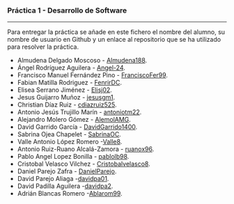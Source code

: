 ### Práctica 1 - Desarrollo de Software
---

Para entregar la práctica se añade en este fichero el nombre del alumno, su nombre de usuario en Github y un enlace al repositorio que se ha utilizado para resolver la práctica.

* Almudena Delgado Moscoso - [Almudena188](https://github.com/Almudena188/Calculadora-Sencilla).
* Ángel Rodríguez Aguilera - [Angel-24](https://github.com/Angel-24/Entornos-de-Desarrollo/blob/main/src/AplicacionCalculadoraAndroidStudioAngelRodriguezAguilera.zip).
* Francisco Manuel Fernández Pino - [FranciscoFer99](https://github.com/FranciscoFer99/Calculator).
* Fabian Matilla Rodriguez - [FenrirDC](https://github.com/Fenrir-DC/calculadoraAndroidStudio).
* Elisea Serrano Jiménez - [Elisj02](https://github.com/Elisj02/EntornosDesarrollo/tree/master/Calculadora/src).
* Jesus Guijarro Muñoz - [jesusgm1](https://github.com/jesusgm1/Calculadora-Prueba).
* Christian Díaz Ruiz - [cdiazruiz525](https://github.com/cdiazruiz525/MinCalc_ChristianDiazRuiz.git).
* Antonio Jesús Trujillo Marín - [antoniotm22](https://github.com/antoniotm22/PracticaED/blob/master/README.md).
* Alejandro Molero Gómez - [AlemolAMG](https://github.com/alemolamg/calculadoraAndroid).
* David Garrido García - [DavidGarrido1400](https://github.com/DavidGarrido1400/Calculadora.git).
* Sabrina Ojea Chapelet - [SabrinaOC](https://github.com/SabrinaOC/SabrinaEjerciciosEntornosDesarrollo.git).
* Valle Antonio López Romero -[Valle8](https://github.com/Valle8/calculadora.git).
* Antonio Ruiz-Ruano Alcalá-Zamora - [ruanox96](https://github.com/ruanox96/EntornosDesarrolloARRAZ/tree/main/calculadora/src).
* Pablo Angel Lopez Bonilla - [pablolb98](https://github.com/Pablolb98/CalculadoraAndroidStudio.git).
* Cristobal Velasco Vilchez - [Cristobalvelasco8](https://github.com/cristobalvelasco8/EntornosDesarrollo/tree/main/calculadora/src).
* Daniel Parejo Zafra - [DanielParejo](https://github.com/DanielParejo/calculadora).
* David Parejo Aliaga -[davidpa01](https://github.com/davidpa01/CalculadoraAndroid.git).
* David Padilla Aguilera -[davidpa2](https://github.com/davidpa2/AndroidCalculator).
* Adrián Blancas Romero -[Ablarom99](https://github.com/Ablarom99/QuickMathsCalculator.git).
